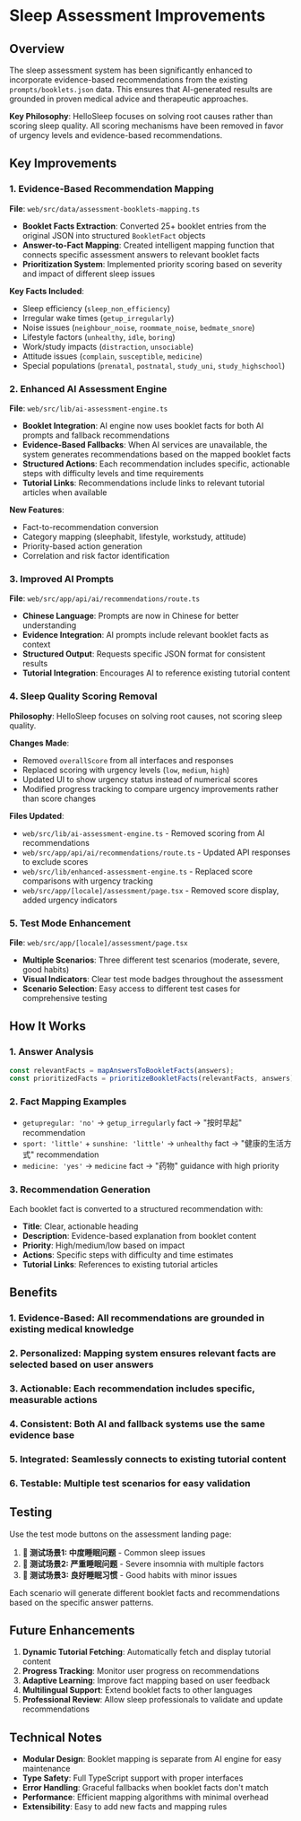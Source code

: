 # Sleep Assessment Improvements

## Overview

The sleep assessment system has been significantly enhanced to incorporate evidence-based recommendations from the existing `prompts/booklets.json` data. This ensures that AI-generated results are grounded in proven medical advice and therapeutic approaches.

**Key Philosophy**: HelloSleep focuses on solving root causes rather than scoring sleep quality. All scoring mechanisms have been removed in favor of urgency levels and evidence-based recommendations.

## Key Improvements

### 1. Evidence-Based Recommendation Mapping

**File**: `web/src/data/assessment-booklets-mapping.ts`

- **Booklet Facts Extraction**: Converted 25+ booklet entries from the original JSON into structured `BookletFact` objects
- **Answer-to-Fact Mapping**: Created intelligent mapping function that connects specific assessment answers to relevant booklet facts
- **Prioritization System**: Implemented priority scoring based on severity and impact of different sleep issues

**Key Facts Included**:
- Sleep efficiency (`sleep_non_efficiency`)
- Irregular wake times (`getup_irregularly`)
- Noise issues (`neighbour_noise`, `roommate_noise`, `bedmate_snore`)
- Lifestyle factors (`unhealthy`, `idle`, `boring`)
- Work/study impacts (`distraction`, `unsociable`)
- Attitude issues (`complain`, `susceptible`, `medicine`)
- Special populations (`prenatal`, `postnatal`, `study_uni`, `study_highschool`)

### 2. Enhanced AI Assessment Engine

**File**: `web/src/lib/ai-assessment-engine.ts`

- **Booklet Integration**: AI engine now uses booklet facts for both AI prompts and fallback recommendations
- **Evidence-Based Fallbacks**: When AI services are unavailable, the system generates recommendations based on the mapped booklet facts
- **Structured Actions**: Each recommendation includes specific, actionable steps with difficulty levels and time requirements
- **Tutorial Links**: Recommendations include links to relevant tutorial articles when available

**New Features**:
- Fact-to-recommendation conversion
- Category mapping (sleephabit, lifestyle, workstudy, attitude)
- Priority-based action generation
- Correlation and risk factor identification

### 3. Improved AI Prompts

**File**: `web/src/app/api/ai/recommendations/route.ts`

- **Chinese Language**: Prompts are now in Chinese for better understanding
- **Evidence Integration**: AI prompts include relevant booklet facts as context
- **Structured Output**: Requests specific JSON format for consistent results
- **Tutorial Integration**: Encourages AI to reference existing tutorial content

### 4. Sleep Quality Scoring Removal

**Philosophy**: HelloSleep focuses on solving root causes, not scoring sleep quality.

**Changes Made**:
- Removed `overallScore` from all interfaces and responses
- Replaced scoring with urgency levels (`low`, `medium`, `high`)
- Updated UI to show urgency status instead of numerical scores
- Modified progress tracking to compare urgency improvements rather than score changes

**Files Updated**:
- `web/src/lib/ai-assessment-engine.ts` - Removed scoring from AI recommendations
- `web/src/app/api/ai/recommendations/route.ts` - Updated API responses to exclude scores
- `web/src/lib/enhanced-assessment-engine.ts` - Replaced score comparisons with urgency tracking
- `web/src/app/[locale]/assessment/page.tsx` - Removed score display, added urgency indicators

### 5. Test Mode Enhancement

**File**: `web/src/app/[locale]/assessment/page.tsx`

- **Multiple Scenarios**: Three different test scenarios (moderate, severe, good habits)
- **Visual Indicators**: Clear test mode badges throughout the assessment
- **Scenario Selection**: Easy access to different test cases for comprehensive testing

## How It Works

### 1. Answer Analysis
```typescript
const relevantFacts = mapAnswersToBookletFacts(answers);
const prioritizedFacts = prioritizeBookletFacts(relevantFacts, answers);
```

### 2. Fact Mapping Examples
- `getupregular: 'no'` → `getup_irregularly` fact → "按时早起" recommendation
- `sport: 'little'` + `sunshine: 'little'` → `unhealthy` fact → "健康的生活方式" recommendation
- `medicine: 'yes'` → `medicine` fact → "药物" guidance with high priority

### 3. Recommendation Generation
Each booklet fact is converted to a structured recommendation with:
- **Title**: Clear, actionable heading
- **Description**: Evidence-based explanation from booklet content
- **Priority**: High/medium/low based on impact
- **Actions**: Specific steps with difficulty and time estimates
- **Tutorial Links**: References to existing tutorial articles

## Benefits

### 1. **Evidence-Based**: All recommendations are grounded in existing medical knowledge
### 2. **Personalized**: Mapping system ensures relevant facts are selected based on user answers
### 3. **Actionable**: Each recommendation includes specific, measurable actions
### 4. **Consistent**: Both AI and fallback systems use the same evidence base
### 5. **Integrated**: Seamlessly connects to existing tutorial content
### 6. **Testable**: Multiple test scenarios for easy validation

## Testing

Use the test mode buttons on the assessment landing page:

1. **🧪 测试场景1: 中度睡眠问题** - Common sleep issues
2. **🧪 测试场景2: 严重睡眠问题** - Severe insomnia with multiple factors
3. **🧪 测试场景3: 良好睡眠习惯** - Good habits with minor issues

Each scenario will generate different booklet facts and recommendations based on the specific answer patterns.

## Future Enhancements

1. **Dynamic Tutorial Fetching**: Automatically fetch and display tutorial content
2. **Progress Tracking**: Monitor user progress on recommendations
3. **Adaptive Learning**: Improve fact mapping based on user feedback
4. **Multilingual Support**: Extend booklet facts to other languages
5. **Professional Review**: Allow sleep professionals to validate and update recommendations

## Technical Notes

- **Modular Design**: Booklet mapping is separate from AI engine for easy maintenance
- **Type Safety**: Full TypeScript support with proper interfaces
- **Error Handling**: Graceful fallbacks when booklet facts don't match
- **Performance**: Efficient mapping algorithms with minimal overhead
- **Extensibility**: Easy to add new facts and mapping rules
